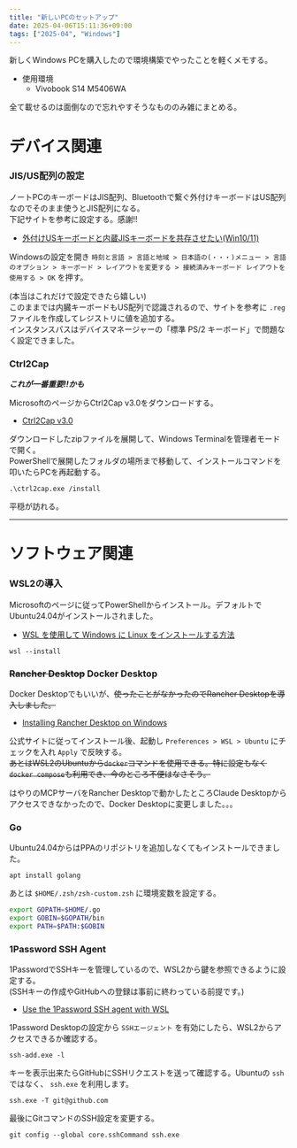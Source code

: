 ```yaml
---
title: "新しいPCのセットアップ"
date: 2025-04-06T15:11:36+09:00
tags: ["2025-04", "Windows"]
---
```


新しくWindows PCを購入したので環境構築でやったことを軽くメモする。
- 使用環境
  - Vivobook S14 M5406WA

全て載せるのは面倒なので忘れやすそうなもののみ雑にまとめる。

# デバイス関連

### JIS/US配列の設定

ノートPCのキーボードはJIS配列、Bluetoothで繋ぐ外付けキーボードはUS配列なのでそのまま使うとJIS配列になる。  
下記サイトを参考に設定する。感謝!!
* [外付けUSキーボードと内蔵JISキーボードを共存させたい(Win10/11)](https://zenn.dev/kakuhito/articles/d27128d0b62098)

Windowsの設定を開き `時刻と言語 > 言語と地域 > 日本語の(・・・)メニュー > 言語のオプション > キーボード > レイアウトを変更する > 接続済みキーボード レイアウトを使用する > OK` を押す。

(本当はこれだけで設定できたら嬉しい)  
このままでは内臓キーボードもUS配列で認識されるので、サイトを参考に `.reg` ファイルを作成してレジストリに値を追加する。  
インスタンスパスはデバイスマネージャーの「標準 PS/2 キーボード」で問題なく設定できました。

### Ctrl2Cap

***これが一番重要!!かも***

MicrosoftのページからCtrl2Cap v3.0をダウンロードする。
* [Ctrl2Cap v3.0](https://learn.microsoft.com/ja-jp/sysinternals/downloads/ctrl2cap)

ダウンロードしたzipファイルを展開して、Windows Terminalを管理者モードで開く。  
PowerShellで展開したフォルダの場所まで移動して、インストールコマンドを叩いたらPCを再起動する。
```shell
.\ctrl2cap.exe /install
```

平穏が訪れる。

---

# ソフトウェア関連

### WSL2の導入

Microsoftのページに従ってPowerShellからインストール。デフォルトでUbuntu24.04がインストールされました。
* [WSL を使用して Windows に Linux をインストールする方法](https://learn.microsoft.com/ja-jp/windows/wsl/install)
```shell
wsl --install
```

### ~~Rancher Desktop~~ Docker Desktop

Docker Desktopでもいいが、~~使ったことがなかったのでRancher Desktopを導入しました。~~
* [Installing Rancher Desktop on Windows](https://docs.rancherdesktop.io/getting-started/installation/#installing-rancher-desktop-on-windows)

公式サイトに従ってインストール後、起動し `Preferences > WSL > Ubuntu` にチェックを入れ `Apply` で反映する。  
~~あとはWSL2のUbuntuから`docker`コマンドを使用できる。特に設定もなく`docker compose`も利用でき、今のところ不便はなさそう。~~

はやりのMCPサーバをRancher Desktopで動かしたところClaude Desktopからアクセスできなかったので、Docker Desktopに変更しました。。。

### Go

Ubuntu24.04からはPPAのリポジトリを追加しなくてもインストールできました。
```shell
apt install golang
```

あとは `$HOME/.zsh/zsh-custom.zsh` に環境変数を設定する。
```zsh
export GOPATH=$HOME/.go
export GOBIN=$GOPATH/bin
export PATH=$PATH:$GOBIN
```

### 1Password SSH Agent

1PasswordでSSHキーを管理しているので、WSL2から鍵を参照できるように設定する。  
(SSHキーの作成やGitHubへの登録は事前に終わっている前提です。)
* [Use the 1Password SSH agent with WSL](https://developer.1password.com/docs/ssh/integrations/wsl/)

1Password Desktopの設定から `SSHエージェント` を有効にしたら、WSL2からアクセスできるか確認する。  
```shell
ssh-add.exe -l
```

キーを表示出来たらGitHubにSSHリクエストを送って確認する。Ubuntuの `ssh` ではなく、 `ssh.exe` を利用します。
```shell
ssh.exe -T git@github.com
```

最後にGitコマンドのSSH設定を変更する。
```shell
git config --global core.sshCommand ssh.exe
```